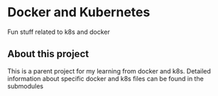 # Docker and Kubernetes
Fun stuff related to k8s and docker

## About this project
This is a parent project for my learning from docker and k8s. 
Detailed information about specific docker and k8s files can be found in the submodules
